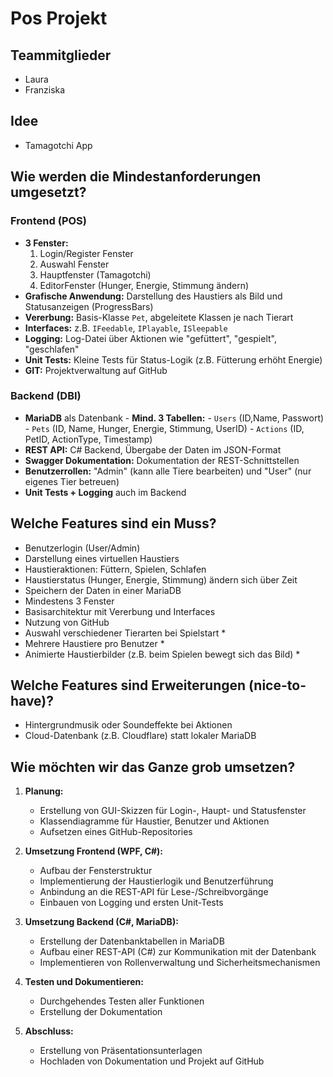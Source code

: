 # Pos Projekt
## Teammitglieder
- Laura
- Franziska
## Idee
- Tamagotchi App
## Wie werden die Mindestanforderungen umgesetzt?
### Frontend (POS)
- **3 Fenster:**
  1. Login/Register Fenster
  2. Auswahl Fenster
  3. Hauptfenster (Tamagotchi)
  4. EditorFenster (Hunger, Energie, Stimmung ändern)
- **Grafische Anwendung:** Darstellung des Haustiers als Bild und Statusanzeigen (ProgressBars)
- **Vererbung:** Basis-Klasse `Pet`, abgeleitete Klassen je nach Tierart
- **Interfaces:** z.B. `IFeedable`, `IPlayable`, `ISleepable`
- **Logging:** Log-Datei über Aktionen wie "gefüttert", "gespielt", "geschlafen"
- **Unit Tests:** Kleine Tests für Status-Logik (z.B. Fütterung erhöht Energie)
- **GIT:** Projektverwaltung auf GitHub

### Backend (DBI)
- **MariaDB** als Datenbank
                                                                                                      - **Mind. 3 Tabellen:**
                                                                                                      - `Users` (ID,Name, Passwort)
                                                                                                      - `Pets` (ID, Name, Hunger, Energie, Stimmung, UserID)
                                                                                                      - `Actions` (ID, PetID, ActionType, Timestamp)
- **REST API:** C# Backend, Übergabe der Daten im JSON-Format
- **Swagger Dokumentation:** Dokumentation der REST-Schnittstellen
- **Benutzerrollen:** "Admin" (kann alle Tiere bearbeiten) und "User" (nur eigenes Tier betreuen)
- **Unit Tests + Logging** auch im Backend

## Welche Features sind ein Muss?
- Benutzerlogin (User/Admin)
- Darstellung eines virtuellen Haustiers
- Haustieraktionen: Füttern, Spielen, Schlafen
- Haustierstatus (Hunger, Energie, Stimmung) ändern sich über Zeit
- Speichern der Daten in einer MariaDB
- Mindestens 3 Fenster
- Basisarchitektur mit Vererbung und Interfaces
- Nutzung von GitHub
- Auswahl verschiedener Tierarten bei Spielstart *
- Mehrere Haustiere pro Benutzer *
- Animierte Haustierbilder (z.B. beim Spielen bewegt sich das Bild) *

## Welche Features sind Erweiterungen (nice-to-have)?
- Hintergrundmusik oder Soundeffekte bei Aktionen
- Cloud-Datenbank (z.B. Cloudflare) statt lokaler MariaDB


## Wie möchten wir das Ganze grob umsetzen?
1. **Planung:**
   - Erstellung von GUI-Skizzen für Login-, Haupt- und Statusfenster
   - Klassendiagramme für Haustier, Benutzer und Aktionen
   - Aufsetzen eines GitHub-Repositories

2. **Umsetzung Frontend (WPF, C#):**
   - Aufbau der Fensterstruktur
   - Implementierung der Haustierlogik und Benutzerführung
   - Anbindung an die REST-API für Lese-/Schreibvorgänge
   - Einbauen von Logging und ersten Unit-Tests

3. **Umsetzung Backend (C#, MariaDB):**
   - Erstellung der Datenbanktabellen in MariaDB
   - Aufbau einer REST-API (C#) zur Kommunikation mit der Datenbank
   - Implementieren von Rollenverwaltung und Sicherheitsmechanismen

4. **Testen und Dokumentieren:**
   - Durchgehendes Testen aller Funktionen 
   - Erstellung der Dokumentation 

5. **Abschluss:**
   - Erstellung von Präsentationsunterlagen
   - Hochladen von Dokumentation und Projekt auf GitHub